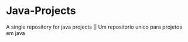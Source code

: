 # Java-Projects
A single repository for java projects || Um repositorio unico para projetos em java
